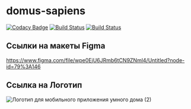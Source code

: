 # domus-sapiens

[![Codacy Badge](https://api.codacy.com/project/badge/Grade/ec875e12b37341929258c6269cb3d14c)](https://app.codacy.com/gh/NikolaySavenko/domus-sapiens?utm_source=github.com&utm_medium=referral&utm_content=NikolaySavenko/domus-sapiens&utm_campaign=Badge_Grade_Settings)
[![Build Status](https://github.com/NikolaySavenko/domus-sapiens/actions/workflows/build-backend-services.yml/badge.svg?branch=master)](https://github.com/NikolaySavenko/domus-sapiens/actions/workflows/build-backend-services.yml)
[![Build Status](https://github.com/NikolaySavenko/domus-sapiens/actions/workflows/build-frontend-server.yml/badge.svg?branch=master)](https://github.com/NikolaySavenko/domus-sapiens/actions/workflows/build-frontend-server.yml)

## Ссылки на макеты Figma
https://www.figma.com/file/wpe0EjU6JRmb6tCN9ZNml4/Untitled?node-id=79%3A146

## Ссылка на Логотип
![Логотип для мобильного приложения умного дома  (2)](https://user-images.githubusercontent.com/75687602/139532838-124738dc-a1e7-46ab-a03f-762e5550bac5.png)
